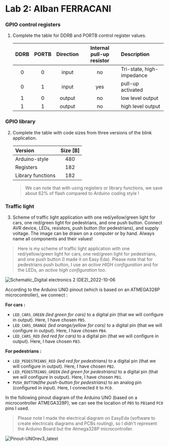 # Lab 2: Alban FERRACANI

### GPIO control registers

1. Complete the table for DDRB and PORTB control register values.

   | **DDRB** | **PORTB** | **Direction** | **Internal pull-up resistor** | **Description** |
   | :-: | :-: | :-: | :-: | :-- |
   | 0 | 0 | input | no | Tri-state, high-impedance |
   | 0 | 1 | input | yes | pull-up activated|
   | 1 | 0 | output | no| low level output|
   | 1 | 1 | output | no| high level output|

### GPIO library

2. Complete the table with code sizes from three versions of the blink application.

   | **Version** | **Size [B]** |
   | :-- | :-: |
   | Arduino-style     | 480 |
   | Registers         | 182 |
   | Library functions | 182 |
   >We can note that with using registers or library functions, we save about 62% of flash compared to Arduino coding style !

### Traffic light

3. Scheme of traffic light application with one red/yellow/green light for cars, one red/green light for pedestrians, and one push button. Connect AVR device, LEDs, resistors, push button (for pedestrians), and supply voltage. The image can be drawn on a computer or by hand. Always name all components and their values!


>Here is my scheme of traffic light application with one red/yellow/green light for cars, one red/green light for pedestrians, and one push button (I made it on Easy Eda).
>Please note that for pedestrians push button, I use an *active HIGH configuration* and for the LEDs, an *active high configuration* too. 

![Schematic_Digital electronics 2 (DE2)_2022-10-06](https://user-images.githubusercontent.com/114081879/194310267-dada0ad1-df7f-4a3d-88b0-925073b8f804.svg)

According to the Arduino UNO pinout (which is based on an ATMEGA328P microcontroller), we connect : 

**For cars :**
 - `LED_CARS_GREEN` *(led green for cars)* to a digital pin (that we will configure in output). Here, I have chosen `PB5`.
 - `LED_CARS_ORANGE` *(led orange/yellow for cars)* to a digital pin (that we will configure in output). Here, I have chosen `PB4`.
 - `LED_CARS_RED` *(led red for cars)* to a digital pin (that we will configure in output). Here, I have chosen `PB3`.
 
**For pedestrians :**
 - `LED_PEDESTRIANS_RED` *(led red for pedestrians)* to a digital pin (that we will configure in output). Here, I have chosen `PB2`.
 - `LED_PEDESTRIANS_GREEN` *(led green for pedestrians)* to a digital pin (that we will configure in output). Here, I have chosen `PB1`.
 - `PUSH_BUTTON`*(the push-button for pedestrians)* to an analog pin (configured in input). Here, I connected it to `PC0`.

In the following pinout diagram of the Arduino UNO (based on a microcontroller ATMEGA328P), we can see the location of `PB5` to `PB1`and `PC0` pins I used.
>Please note I made the electrical diagram on EasyEda (software to create electricals diagrams and PCBs routing), so I didn't represent the Arduino Board but the Atmega328P microcontroller. 

![Pinout-UNOrev3_latest](https://user-images.githubusercontent.com/114081879/194305483-f8924e3c-08c0-4ced-933a-794cdd1d37e3.png)
